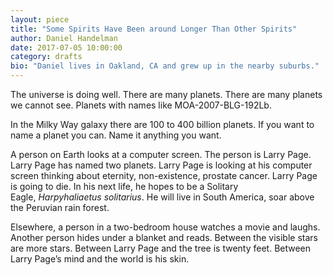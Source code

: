 ```yaml
---
layout: piece
title: "Some Spirits Have Been around Longer Than Other Spirits"
author: Daniel Handelman
date: 2017-07-05 10:00:00
category: drafts
bio: "Daniel lives in Oakland, CA and grew up in the nearby suburbs."
---
```


The universe is doing well. There are many planets. There are many planets we cannot see. Planets with names like MOA-2007-BLG-192Lb.

In the Milky Way galaxy there are 100 to 400 billion planets. If you want to name a planet you can. Name it anything you want. 

A person on Earth looks at a computer screen. The person is Larry Page. Larry Page has named two planets. Larry Page is looking at his computer screen thinking about eternity, non-existence, prostate cancer. Larry Page is going to die. In his next life, he hopes to be a Solitary Eagle, <i>Harpyhaliaetus solitarius</i>. He will live in South America, soar above the Peruvian rain forest.

Elsewhere, a person in a two-bedroom house watches a movie and laughs. Another person hides under a blanket and reads. Between the visible stars are more stars. Between Larry Page and the tree is twenty feet. Between Larry Page’s mind and the world is his skin.

